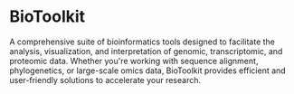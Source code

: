 # BioToolkit
A comprehensive suite of bioinformatics tools designed to facilitate the analysis, visualization, and interpretation of genomic, transcriptomic, and proteomic data. Whether you're working with sequence alignment, phylogenetics, or large-scale omics data, BioToolkit provides efficient and user-friendly solutions to accelerate your research.
